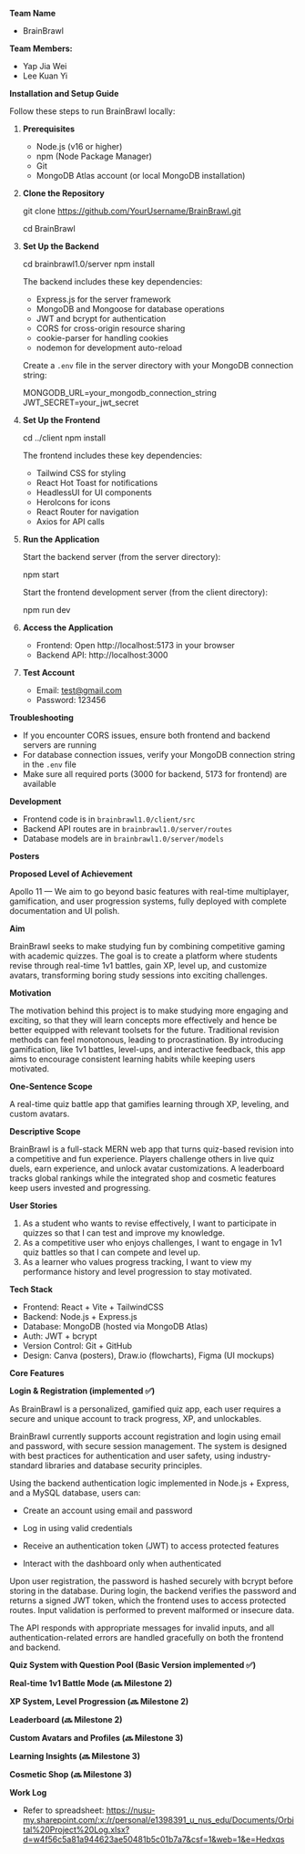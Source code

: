 **Team Name**
- BrainBrawl

**Team Members:**
 - Yap Jia Wei
 - Lee Kuan Yi

**Installation and Setup Guide**

Follow these steps to run BrainBrawl locally:

1. **Prerequisites**
   - Node.js (v16 or higher)
   - npm (Node Package Manager)
   - Git
   - MongoDB Atlas account (or local MongoDB installation)

2. **Clone the Repository**
  
   git clone https://github.com/YourUsername/BrainBrawl.git
   
   cd BrainBrawl
   

4. **Set Up the Backend**
   
   cd brainbrawl1.0/server
   npm install

   The backend includes these key dependencies:
   - Express.js for the server framework
   - MongoDB and Mongoose for database operations
   - JWT and bcrypt for authentication
   - CORS for cross-origin resource sharing
   - cookie-parser for handling cookies
   - nodemon for development auto-reload
   
   Create a `.env` file in the server directory with your MongoDB connection string:
 
   MONGODB_URL=your_mongodb_connection_string
   JWT_SECRET=your_jwt_secret
 

5. **Set Up the Frontend**

   cd ../client
   npm install

   The frontend includes these key dependencies:
   - Tailwind CSS for styling
   - React Hot Toast for notifications
   - HeadlessUI for UI components
   - HeroIcons for icons
   - React Router for navigation
   - Axios for API calls


6. **Run the Application**
   
   Start the backend server (from the server directory):

   npm start

   
   Start the frontend development server (from the client directory):

   npm run dev


7. **Access the Application**
   - Frontend: Open http://localhost:5173 in your browser
   - Backend API: http://localhost:3000

8. **Test Account**
   - Email: test@gmail.com
   - Password: 123456

**Troubleshooting**
- If you encounter CORS issues, ensure both frontend and backend servers are running
- For database connection issues, verify your MongoDB connection string in the `.env` file
- Make sure all required ports (3000 for backend, 5173 for frontend) are available

**Development**
- Frontend code is in `brainbrawl1.0/client/src`
- Backend API routes are in `brainbrawl1.0/server/routes`
- Database models are in `brainbrawl1.0/server/models`

**Posters**

**Proposed Level of Achievement**

Apollo 11 — We aim to go beyond basic features with real-time multiplayer, gamification, and user progression systems, fully deployed with complete documentation and UI polish.
	
**Aim**

BrainBrawl seeks to make studying fun by combining competitive gaming with academic quizzes. The goal is to create a platform where students revise through real-time 1v1 battles, gain XP, level up, and customize avatars, transforming boring study sessions into exciting challenges.

**Motivation**

The motivation behind this project is to make studying more engaging and exciting, so that they will learn concepts more effectively and hence be better equipped with relevant toolsets for the future. Traditional revision methods can feel monotonous, leading to procrastination. By introducing gamification, like 1v1 battles, level-ups, and interactive feedback, this app aims to encourage consistent learning habits while keeping users motivated.

**One-Sentence Scope**

A real-time quiz battle app that gamifies learning through XP, leveling, and custom avatars.

**Descriptive Scope**

BrainBrawl is a full-stack MERN web app that turns quiz-based revision into a competitive and fun experience. Players challenge others in live quiz duels, earn experience, and unlock avatar customizations. A leaderboard tracks global rankings while the integrated shop and cosmetic features keep users invested and progressing.

**User Stories**

1. As a student who wants to revise effectively, I want to participate in quizzes so that I can test and improve my knowledge.
2. As a competitive user who enjoys challenges, I want to engage in 1v1 quiz battles so that I can compete and level up.
3. As a learner who values progress tracking, I want to view my performance history and level progression to stay motivated.

**Tech Stack**

- Frontend: React + Vite + TailwindCSS
- Backend: Node.js + Express.js
- Database: MongoDB (hosted via MongoDB Atlas)
- Auth: JWT + bcrypt
- Version Control: Git + GitHub
- Design: Canva (posters), Draw.io (flowcharts), Figma (UI mockups)

**Core Features**

**Login & Registration (implemented ✅)**

As BrainBrawl is a personalized, gamified quiz app, each user requires a secure and unique account to track progress, XP, and unlockables.

BrainBrawl currently supports account registration and login using email and password, with secure session management. The system is designed with best practices for authentication and user safety, using industry-standard libraries and database security principles.

Using the backend authentication logic implemented in Node.js + Express, and a MySQL database, users can:

- Create an account using email and password

- Log in using valid credentials

- Receive an authentication token (JWT) to access protected features

- Interact with the dashboard only when authenticated

Upon user registration, the password is hashed securely with bcrypt before storing in the database. During login, the backend verifies the password and returns a signed JWT token, which the frontend uses to access protected routes. Input validation is performed to prevent malformed or insecure data.

The API responds with appropriate messages for invalid inputs, and all authentication-related errors are handled gracefully on both the frontend and backend.

**Quiz System with Question Pool (Basic Version implemented ✅)**

**Real-time 1v1 Battle Mode (🔜 Milestone 2)**

**XP System, Level Progression (🔜  Milestone 2)**

**Leaderboard (🔜  Milestone 2)**

**Custom Avatars and Profiles (🔜  Milestone 3)**

**Learning Insights (🔜  Milestone 3)**

**Cosmetic Shop (🔜  Milestone 3)**

**Work Log**
- Refer to spreadsheet: https://nusu-my.sharepoint.com/:x:/r/personal/e1398391_u_nus_edu/Documents/Orbital%20Project%20Log.xlsx?d=w4f56c5a81a944623ae50481b5c01b7a7&csf=1&web=1&e=Hedxqs
